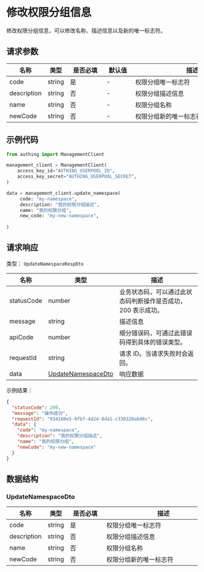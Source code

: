 # 修改权限分组信息

<!--
  警告⚠️：
  不要直接修改该文档，
  https://github.com/Authing/authing-docs-factory
  使用该项目进行生成
-->

<LastUpdated />

修改权限分组信息，可以修改名称、描述信息以及新的唯一标志符。

## 请求参数

| 名称 | 类型 | <div style="width:80px">是否必填</div> | <div style="width:60px">默认值</div> | <div style="width:300px">描述</div> | <div style="width:200px">示例值</div> |
| ---- | ---- | ---- | ---- | ---- | ---- |
| code | string | 是 | - | 权限分组唯一标志符  | `my-namespace` |
| description | string | 否 | - | 权限分组描述信息  | `我的权限分组描述` |
| name | string | 否 | - | 权限分组名称  | `我的权限分组` |
| newCode | string | 否 | - | 权限分组新的唯一标志符  | `my-new-namespace` |


## 示例代码
```py
from authing import ManagementClient

management_client = ManagementClient(
    access_key_id="AUTHING_USERPOOL_ID",
    access_key_secret="AUTHING_USERPOOL_SECRET",
)

data = management_client.update_namespace(
     code: "my-namespace",
     description: "我的权限分组描述",
     name: "我的权限分组",
     new_code: "my-new-namespace",
  
)
```


## 请求响应

类型： `UpdateNamespaceRespDto`

| 名称 | 类型 | 描述 |
| ---- | ---- | ---- |
| statusCode | number | 业务状态码，可以通过此状态码判断操作是否成功，200 表示成功。 |
| message | string | 描述信息 |
| apiCode | number | 细分错误码，可通过此错误码得到具体的错误类型。 |
| requestId | string | 请求 ID。当请求失败时会返回。 |
| data | <a href="#UpdateNamespaceDto">UpdateNamespaceDto</a> | 响应数据 |



示例结果：

```json
{
  "statusCode": 200,
  "message": "操作成功",
  "requestId": "934108e5-9fbf-4d24-8da1-c330328abd6c",
  "data": {
    "code": "my-namespace",
    "description": "我的权限分组描述",
    "name": "我的权限分组",
    "newCode": "my-new-namespace"
  }
}
```

## 数据结构


### <a id="UpdateNamespaceDto"></a> UpdateNamespaceDto

| 名称 | 类型 | <div style="width:80px">是否必填</div> | <div style="width:300px">描述</div> | <div style="width:200px">示例值</div> |
| ---- |  ---- | ---- | ---- | ---- |
| code | string | 是 | 权限分组唯一标志符   |  `my-namespace` |
| description | string | 否 | 权限分组描述信息   |  `我的权限分组描述` |
| name | string | 否 | 权限分组名称   |  `我的权限分组` |
| newCode | string | 否 | 权限分组新的唯一标志符   |  `my-new-namespace` |



